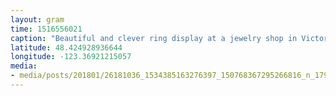 ```yaml
---
layout: gram
time: 1516556021
caption: "Beautiful and clever ring display at a jewelry shop in Victoria, BC: each ring had a weighted line through plexiglass that made for easy trying on, and when you were done it would go right back where it belonged."
latitude: 48.424928936644
longitude: -123.36921215057
media:
- media/posts/201801/26181036_1534385163276397_150768367295266816_n_17917925884065074.jpg
---
```

